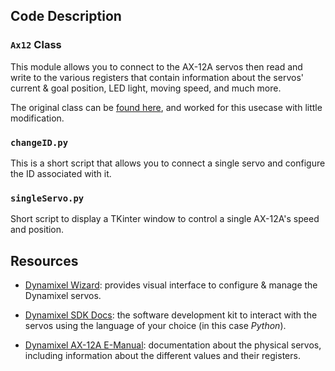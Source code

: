 ## Code Description

### `Ax12` Class

This module allows you to connect to the AX-12A servos then read and write to
the various registers that contain information about the servos' current & goal
position, LED light, moving speed, and much more.

The original class can be [found here](https://github.com/aakieu/ax12_control),
and worked for this usecase with little modification.

### `changeID.py`

This is a short script that allows you to connect a single servo and configure
the ID associated with it.

### `singleServo.py`

Short script to display a TKinter window to control a single AX-12A's speed and
position.

## Resources

- [Dynamixel Wizard](https://emanual.robotis.com/docs/en/software/dynamixel/dynamixel_wizard2/):
provides visual interface to configure & manage the Dynamixel servos.

- [Dynamixel SDK Docs](https://emanual.robotis.com/docs/en/software/dynamixel/dynamixel_sdk/overview/): the software development kit to interact with the servos using the language of your choice (in this case _Python_).

- [Dynamixel AX-12A E-Manual](https://emanual.robotis.com/docs/en/dxl/ax/ax-12a/): documentation about the physical servos, including information about the different values and their registers.
